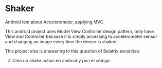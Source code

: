 # Shaker
Android test about Accelerometer, applying MVC.

This android project uses Model View Controller design pattern, only have View and Controller because it is simply accessing
to accelerometer sensor and changing an image every time the device is shaked.

This project also is answering to this question of Belatrix excercise:

2. Crea un shake action en android y pon el código.

